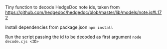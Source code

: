 Tiny function to decode HedgeDoc note ids, taken from
https://github.com/hedgedoc/hedgedoc/blob/master/lib/models/note.js#L172

Install dependencies from package.json
`npm install`

Run the script passing the id to be decoded as first argument
`node decode.cjs <ID>`
